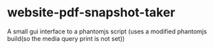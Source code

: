# website-pdf-snapshot-taker
A small gui interface to a phantomjs script (uses a modified phantomjs build(so the media query print is not set))
